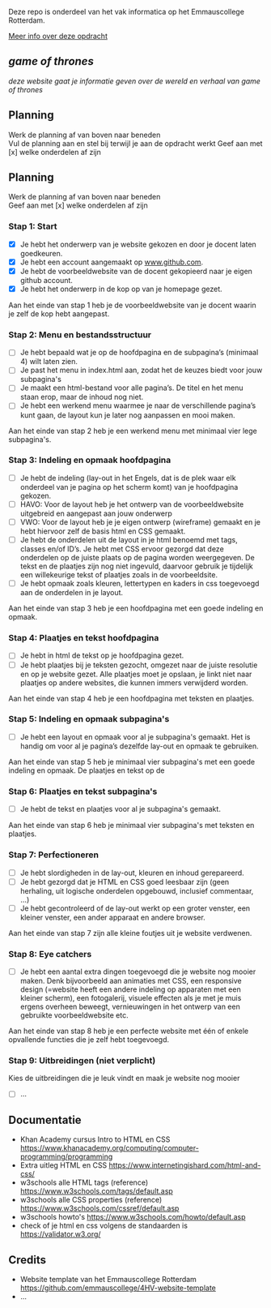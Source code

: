 Deze repo is onderdeel van het vak informatica op het Emmauscollege Rotterdam.

[Meer info over deze opdracht](https://informatica.emmauscollege.nl/)

## *game of thrones*

*deze website gaat je informatie geven over de wereld en verhaal van game of thrones*

## Planning
Werk de planning af van boven naar beneden<br>
Vul de planning aan en stel bij terwijl je aan de opdracht werkt
Geef aan met [x] welke onderdelen af zijn

## Planning
Werk de planning af van boven naar beneden<br>
Geef aan met [x] welke onderdelen af zijn

### Stap 1: Start 
- [x] Je hebt het onderwerp van je website gekozen en door je docent laten goedkeuren. 
- [x] Je hebt een account aangemaakt op www.github.com.
- [x] Je hebt de voorbeeldwebsite van de docent gekopieerd naar je eigen github account. 
- [x] Je hebt het onderwerp in de kop op van je homepage gezet.

Aan het einde van stap 1 heb je de voorbeeldwebsite van je docent waarin je zelf de kop hebt aangepast.

### Stap 2: Menu en bestandsstructuur
- [ ] Je hebt bepaald wat je op de hoofdpagina en de subpagina’s (minimaal 4) wilt laten zien.
- [ ] Je past het menu in index.html aan, zodat het de keuzes biedt voor jouw subpagina's
- [ ] Je maakt een html-bestand voor alle pagina’s. De titel en het menu staan erop, maar de inhoud nog niet. 
- [ ] Je hebt een werkend menu waarmee je naar de verschillende pagina’s kunt gaan, de layout kun je later nog aanpassen en mooi maken. 

Aan het einde van stap 2 heb je een werkend menu met minimaal vier lege subpagina's.

### Stap 3: Indeling en opmaak hoofdpagina
- [ ] Je hebt de indeling (lay-out in het Engels, dat is de plek waar elk onderdeel van je pagina op het scherm komt) van je hoofdpagina gekozen.
- [ ] HAVO: Voor de layout heb je het ontwerp van de voorbeeldwebsite uitgebreid en aangepast aan jouw onderwerp 
- [ ] VWO: Voor de layout heb je je eigen ontwerp (wireframe) gemaakt en je hebt hiervoor zelf de basis html en CSS gemaakt.
- [ ] Je hebt de onderdelen uit de layout in je html benoemd met tags, classes en/of ID’s. Je hebt met CSS ervoor gezorgd dat deze onderdelen op de juiste plaats op de pagina worden weergegeven. De tekst en de plaatjes zijn nog niet ingevuld, daarvoor gebruik je tijdelijk een willekeurige tekst of plaatjes zoals in de voorbeeldsite.
- [ ] Je hebt opmaak zoals kleuren, lettertypen en kaders in css toegevoegd aan de onderdelen in je layout.

Aan het einde van stap 3 heb je een hoofdpagina met een goede indeling en opmaak. 

### Stap 4: Plaatjes en tekst hoofdpagina
- [ ] Je hebt in html de tekst op je hoofdpagina gezet. 
- [ ] Je hebt plaatjes bij je teksten gezocht, omgezet naar de juiste resolutie en op je website gezet. Alle plaatjes moet je opslaan, je linkt niet naar plaatjes op andere websites, die kunnen immers verwijderd worden. 

Aan het einde van stap 4 heb je een hoofdpagina met teksten en plaatjes.

### Stap 5: Indeling en opmaak subpagina's
- [ ] Je hebt een layout en opmaak voor al je subpagina's gemaakt. Het is handig om voor al je pagina’s dezelfde lay-out en opmaak te gebruiken. 

Aan het einde van stap 5 heb je minimaal vier subpagina's met een goede indeling en opmaak. De plaatjes en tekst op de

### Stap 6: Plaatjes en tekst subpagina's
- [ ] Je hebt de tekst en plaatjes voor al je subpagina's gemaakt.

Aan het einde van stap 6 heb je minimaal vier subpagina's met teksten en plaatjes.

### Stap 7: Perfectioneren 
- [ ] Je hebt slordigheden in de lay-out, kleuren en inhoud gerepareerd. 
- [ ] Je hebt gezorgd dat je HTML en CSS goed leesbaar zijn (geen herhaling, uit logische onderdelen opgebouwd, inclusief commentaar, …)
- [ ] Je hebt gecontroleerd of de lay-out werkt op een groter venster, een kleiner venster, een ander apparaat en andere browser. 

Aan het einde van stap 7 zijn alle kleine foutjes uit je website verdwenen.

### Stap 8: Eye catchers 
- [ ] Je hebt een aantal extra dingen toegevoegd die je website nog mooier maken. Denk bijvoorbeeld aan animaties met CSS, een responsive design (=website heeft een andere indeling op apparaten met een kleiner scherm), een fotogalerij, visuele effecten als je met je muis ergens overheen beweegt, vernieuwingen in het ontwerp van een gebruikte voorbeeldwebsite etc.

Aan het einde van stap 8 heb je een perfecte website met één of enkele opvallende functies die je zelf hebt toegevoegd.

### Stap 9: Uitbreidingen (niet verplicht)
Kies de uitbreidingen die je leuk vindt en maak je website nog mooier
- [ ] ...

## Documentatie
- Khan Academy cursus Intro to HTML en CSS 
https://www.khanacademy.org/computing/computer-programming/programming
- Extra uitleg HTML en CSS
https://www.internetingishard.com/html-and-css/
- w3schools alle HTML tags (reference)
https://www.w3schools.com/tags/default.asp
- w3schools alle CSS properties (reference)
https://www.w3schools.com/cssref/default.asp
- w3schools howto's 
https://www.w3schools.com/howto/default.asp
- check of je html en css volgens de standaarden is
https://validator.w3.org/

## Credits
- Website template van het Emmauscollege Rotterdam https://github.com/emmauscollege/4HV-website-template
- ...
